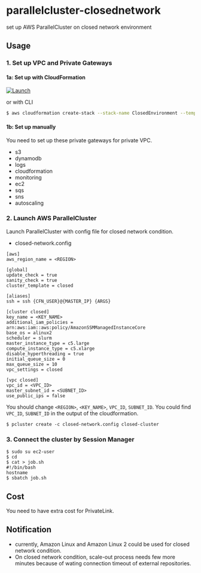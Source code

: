 # parallelcluster-closednetwork
set up AWS ParallelCluster on closed network environment


## Usage

### 1. Set up VPC and Private Gateways

#### 1a: Set up with CloudFormation

[![Launch](https://s3.amazonaws.com/cloudformation-examples/cloudformation-launch-stack.png)](https://console.aws.amazon.com/cloudformation/home?#/stacks/new?stackName=ClosedEnvironment&templateURL=https://midaisuk-public-templates.s3.amazonaws.com/parallelcluster-closednetwork/closed-vpc-privatelink.yml
)

or with CLI

```bash
$ aws cloudformation create-stack --stack-name ClosedEnvironment --template-url https://midaisuk-public-templates.s3.amazonaws.com/parallelcluster-closednetwork/closed-vpc-privatelink.yml
```

#### 1b: Set up manually

You need to set up these private gateways for private VPC.

- s3
- dynamodb
- logs
- cloudformation
- monitoring
- ec2
- sqs
- sns
- autoscaling

### 2. Launch AWS ParallelCluster

Launch ParallelCluster with config file for closed network condition.

- closed-network.config

```
[aws]
aws_region_name = <REGION>

[global]
update_check = true
sanity_check = true
cluster_template = closed

[aliases]
ssh = ssh {CFN_USER}@{MASTER_IP} {ARGS}

[cluster closed]
key_name = <KEY_NAME>
additional_iam_policies = arn:aws:iam::aws:policy/AmazonSSMManagedInstanceCore
base_os = alinux2
scheduler = slurm
master_instance_type = c5.large
compute_instance_type = c5.xlarge
disable_hyperthreading = true
initial_queue_size = 0
max_queue_size = 10
vpc_settings = closed

[vpc closed]
vpc_id = <VPC_ID>
master_subnet_id = <SUBNET_ID>
use_public_ips = false
```

You should change `<REGION>`, `<KEY_NAME>`, `VPC_ID`, `SUBNET_ID`.
You could find `VPC_ID`, `SUBNET_ID` in the output of the cloudformation.

```
$ pcluster create -c closed-network.config closed-cluster
```

### 3. Connect the cluster by Session Manager

```
$ sudo su ec2-user
$ cd
$ cat > job.sh
#!/bin/bash
hostname
$ sbatch job.sh
```

## Cost

You need to have extra cost for PrivateLink.

## Notification

- currently, Amazon Linux and Amazon Linux 2 could be used for closed network condition.
- On closed network condition, scale-out process needs few more minutes because of wating connection timeout of external repositories.


